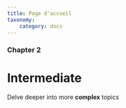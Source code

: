 ```yaml
---
title: Page d'accueil
taxonomy:
    category: docs
---
```


### Chapter 2

# Intermediate

Delve deeper into more **complex** topics
